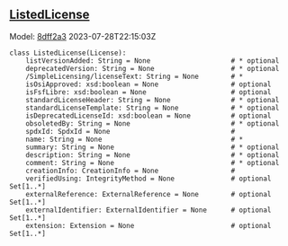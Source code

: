 ## [ListedLicense](https://github.com/spdx/spdx-3-model/blob/main/model/ExpandedLicensing/Classes/ListedLicense.md)
Model: [8dff2a3](https://github.com/spdx/spdx-3-model/commit/8dff2a3243c9e00e1eb170fac749450a845ccdd6) 2023-07-28T22:15:03Z
```
class ListedLicense(License):
    listVersionAdded: String = None                    # * optional 
    deprecatedVersion: String = None                   # * optional 
    /SimpleLicensing/licenseText: String = None        # * 
    isOsiApproved: xsd:boolean = None                  # optional 
    isFsfLibre: xsd:boolean = None                     # optional 
    standardLicenseHeader: String = None               # * optional 
    standardLicenseTemplate: String = None             # * optional 
    isDeprecatedLicenseId: xsd:boolean = None          # optional 
    obsoletedBy: String = None                         # * optional 
    spdxId: SpdxId = None                              # 
    name: String = None                                # * 
    summary: String = None                             # * optional 
    description: String = None                         # * optional 
    comment: String = None                             # * optional 
    creationInfo: CreationInfo = None                  # 
    verifiedUsing: IntegrityMethod = None              # optional Set[1..*]
    externalReference: ExternalReference = None        # optional Set[1..*]
    externalIdentifier: ExternalIdentifier = None      # optional Set[1..*]
    extension: Extension = None                        # optional Set[1..*]
```
